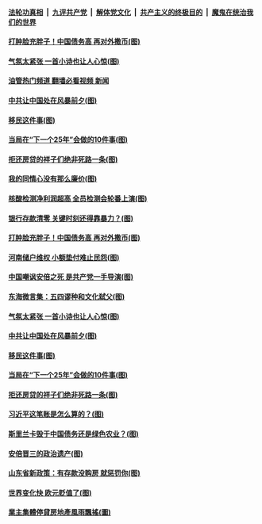 ####  [法轮功真相](../../../../basic/blob/master/README.md?t=07191302) &nbsp;|&nbsp; [九评共产党](../../../../9ping.md/blob/master/README.md?t=07191302) &nbsp;|&nbsp; [解体党文化](../../../../jtdwh.md/blob/master/README.md?t=07191302)  &nbsp;|&nbsp; [共产主义的终极目的](../../../../gczydzjmd.md/blob/master/README.md?t=07191302) &nbsp;|&nbsp; [魔鬼在统治我们的世界](../../../../mgztzwmdsj.md/blob/master/README.md?t=07191302) 

#### [打肿脸充胖子！中国债务高 再对外撒币(图)](../pages/p4/1012065.md?t=07191302) 

#### [气氛太紧张 一首小诗也让人心惊(图)](../pages/p4/1012001.md?t=07191302) 

#### [油管热门频道 翻墙必看视频 新闻](http://45.76.130.85:81/youtube.html?07191302)

#### [中共让中国处在风暴前夕(图)](../pages/p4/1011998.md?t=07191302) 

#### [移民这件事(图)](../pages/p4/1011922.md?t=07191302) 

#### [当局在“下一个25年”会做的10件事(图)](../pages/p4/1011926.md?t=07191302) 

#### [拒还房贷的祥子们绝非死路一条(图)](../pages/p4/1011915.md?t=07191302) 

#### [我的同情心没有那么廉价(图)](../pages/p4/1012101.md?t=07191302) 

#### [核酸检测净利润超高 全员检测会轮番上演(图)](../pages/p4/1012099.md?t=07191302) 

#### [银行存款清零 关键时刻还得靠暴力？(图)](../pages/p4/1012093.md?t=07191302) 


#### [打肿脸充胖子！中国债务高 再对外撒币(图)](../pages/p4/1012065.md?t=07191302) 

#### [河南储户维权 小额垫付难止民怨(图)](../pages/p4/1012062.md?t=07191302) 

#### [中国嘲讽安倍之死 是共产党一手导演(图)](../pages/p4/1012006.md?t=07191302) 

#### [东海微言集：五四谬种和文化弑父(图)](../pages/p4/1012003.md?t=07191302) 

#### [气氛太紧张 一首小诗也让人心惊(图)](../pages/p4/1012001.md?t=07191302) 

#### [中共让中国处在风暴前夕(图)](../pages/p4/1011998.md?t=07191302) 


#### [移民这件事(图)](../pages/p4/1011922.md?t=07191302) 

#### [当局在“下一个25年”会做的10件事(图)](../pages/p4/1011926.md?t=07191302) 

#### [拒还房贷的祥子们绝非死路一条(图)](../pages/p4/1011915.md?t=07191302) 

#### [习近平这笔账是怎么算的？(图)](../pages/p4/1011913.md?t=07191302) 

#### [斯里兰卡毁于中国债务还是绿色农业？(图)](../pages/p4/1011845.md?t=07191302) 

#### [安倍晋三的政治遗产(图)](../pages/p4/1011846.md?t=07191302) 

#### [山东省新政策：有存款没购房 就惩罚你(图)](../pages/p4/1011844.md?t=07191302) 

#### [世界变化快 欧元贬值了(图)](../pages/p4/1011841.md?t=07191302) 

#### [業主集體停貸房地產風雨飄搖(圖)](../pages/p4/1011847.md?t=07191302) 

<img src='http://gfw-breaker.win/goodnews/indexes/p4.md' width='0px' height='0px'/>
